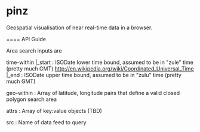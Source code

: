 pinz
====

Geospatial visualisation of near real-time data in a browser.



====
API Guide

Area search inputs are

time-within
	|_start	:	ISODate lower time bound, assumed to be in "zule" time (pretty much GMT) http://en.wikipedia.org/wiki/Coordinated_Universal_Time
	|_end	:	ISODate upper time bound, assumed to be in "zulu" time (pretty much GMT)

geo-within	:	Array of latitude, longitude pairs that define a valid closed polygon search area

attrs		: 	Array of key:value objects (TBD)

src			:	Name of data feed to query


